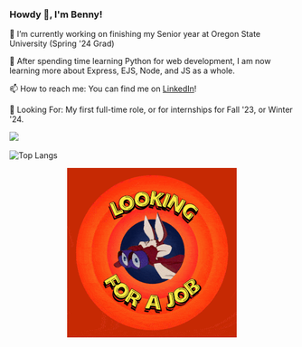 ### Howdy 👋, I'm Benny!

🔭 I’m currently working on finishing my Senior year at Oregon State University (Spring '24 Grad)

🌱 After spending time learning Python for web development, I am now learning more about Express, EJS, Node, and JS as a whole.

📫 How to reach me: You can find me on [LinkedIn](https://www.linkedin.com/in/benjaminrifleman/)!

👀 Looking For: My first full-time role, or for internships for Fall '23, or Winter '24.

<p align="left">
<img src="https://github-readme-stats.vercel.app/api?username=rifleben&show_icons=true&theme=dark">
<br/>
<p>

![Top Langs](https://github-readme-stats.vercel.app/api/top-langs/?username=rifleben)

  
<p align="center">
  <img src="https://github.com/rifleben/forage-lyft-starter-repo/blob/main/test/lfjs.gif" alt="Looking for a job!" width="300" height="300" style="display: block; margin: 0 auto;">
</p>

